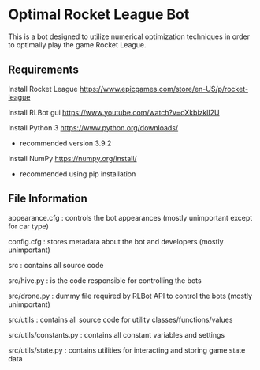 # Optimal Rocket League Bot
This is a bot designed to utilize numerical optimization techniques in order to
optimally play the game Rocket League.

## Requirements
Install Rocket League
https://www.epicgames.com/store/en-US/p/rocket-league

Install RLBot gui
https://www.youtube.com/watch?v=oXkbizklI2U

Install Python 3
https://www.python.org/downloads/
- recommended version 3.9.2

Install NumPy
https://numpy.org/install/
- recommended using pip installation

## File Information
appearance.cfg : controls the bot appearances (mostly unimportant except for car type)

config.cfg : stores metadata about the bot and developers (mostly unimportant)

src : contains all source code

src/hive.py : is the code responsible for controlling the bots

src/drone.py : dummy file required by RLBot API to control the bots (mostly unimportant)

src/utils : contains all source code for utility classes/functions/values

src/utils/constants.py : contains all constant variables and settings

src/utils/state.py : contains utilities for interacting and storing game state data
